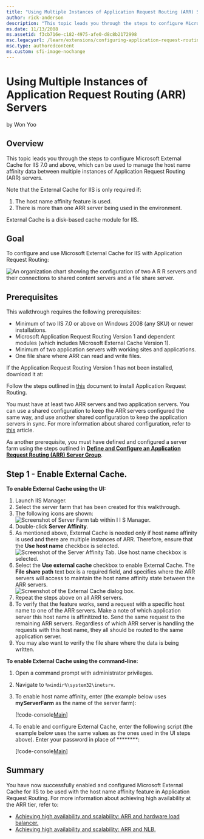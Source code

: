 ```yaml
---
title: "Using Multiple Instances of Application Request Routing (ARR) Servers"
author: rick-anderson
description: "This topic leads you through the steps to configure Microsoft External Cache for IIS 7.0 and above, which can be used to manage the host name affinity data b..."
ms.date: 11/13/2008
ms.assetid: f3cb716e-c182-4975-afe0-d8c8b2172998
msc.legacyurl: /learn/extensions/configuring-application-request-routing-arr/using-multiple-instances-of-application-request-routing-arr-servers
msc.type: authoredcontent
ms.custom: sfi-image-nochange
---
```

# Using Multiple Instances of Application Request Routing (ARR) Servers

by Won Yoo

## Overview

This topic leads you through the steps to configure Microsoft External Cache for IIS 7.0 and above, which can be used to manage the host name affinity data between multiple instances of Application Request Routing (ARR) servers.

Note that the External Cache for IIS is only required if:

1. The host name affinity feature is used.
2. There is more than one ARR server being used in the environment.

External Cache is a disk-based cache module for IIS.

## Goal

To configure and use Microsoft External Cache for IIS with Application Request Routing:

![An organization chart showing the configuration of two A R R servers and their connections to shared content servers and a file share server. ](using-multiple-instances-of-application-request-routing-arr-servers/_static/image1.jpg)

## Prerequisites

This walkthrough requires the following prerequisites:

- Minimum of two IIS 7.0 or above on Windows 2008 (any SKU) or newer installations.
- Microsoft Application Request Routing Version 1 and dependent modules (which includes Microsoft External Cache Version 1).
- Minimum of two application servers with working sites and applications.
- One file share where ARR can read and write files.

If the Application Request Routing Version 1 has not been installed, download it at:

Follow the steps outlined in [this](../installing-application-request-routing-arr/install-application-request-routing.md) document to install Application Request Routing.

You must have at least two ARR servers and two application servers. You can use a shared configuration to keep the ARR servers configured the same way, and use another shared configuration to keep the application servers in sync. For more information about shared configuration, refer to [this](../../manage/managing-your-configuration-settings/shared-configuration_264.md) article.

As another prerequisite, you must have defined and configured a server farm using the steps outlined in [**Define and Configure an Application Request Routing (ARR) Server Group**](define-and-configure-an-application-request-routing-server-farm.md).

## Step 1 - Enable External Cache.

**To enable External Cache using the UI:** 

1. Launch IIS Manager.
2. Select the server farm that has been created for this walkthrough.
3. The following icons are shown:  
    ![Screenshot of Server Farm tab within I I S Manager.](using-multiple-instances-of-application-request-routing-arr-servers/_static/image3.jpg)
4. Double-click **Server Affinity**.
5. As mentioned above, External Cache is needed only if host name affinity is used and there are multiple instances of ARR. Therefore, ensure that the **Use host name** checkbox is selected.  
    ![Screenshot of the Server Affinity Tab. Use host name checkbox is selected.](using-multiple-instances-of-application-request-routing-arr-servers/_static/image4.jpg)
6. Select the **Use external cache** checkbox to enable External Cache. The **File share path** text box is a required field, and specifies where the ARR servers will access to maintain the host name affinity state between the ARR servers.  
    ![Screenshot of the External Cache dialog box.](using-multiple-instances-of-application-request-routing-arr-servers/_static/image6.jpg)
7. Repeat the steps above on all ARR servers.
8. To verify that the feature works, send a request with a specific host name to one of the ARR servers. Make a note of which application server this host name is affinitized to. Send the same request to the remaining ARR servers. Regardless of which ARR server is handling the requests with this host name, they all should be routed to the same application server.
9. You may also want to verify the file share where the data is being written.

**To enable External Cache using the command-line:** 

1. Open a command prompt with administrator privileges.
2. Navigate to `%windir%\system32\inetsrv`.
3. To enable host name affinity, enter (the example below uses **myServerFarm** as the name of the server farm):  

    [!code-console[Main](using-multiple-instances-of-application-request-routing-arr-servers/samples/sample1.cmd)]
4. To enable and configure External Cache, enter the following script (the example below uses the same values as the ones used in the UI steps above). Enter your password in place of \*\*\*\*\*\*\*\*:  

    [!code-console[Main](using-multiple-instances-of-application-request-routing-arr-servers/samples/sample2.cmd)]

## Summary

You have now successfully enabled and configured Microsoft External Cache for IIS to be used with the host name affinity feature in Application Request Routing. For more information about achieving high availability at the ARR tier, refer to:

- [Achieving high availability and scalability: ARR and hardware load balancer.](achieving-high-availability-and-scalability-arr-and-hardware-load-balancer.md)
- [Achieving high availability and scalability: ARR and NLB.](achieving-high-availability-and-scalability-arr-and-nlb.md)

